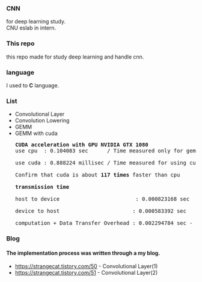 ### CNN
for deep learning study. <br>
CNU eslab in intern.

### This repo
this repo made for study deep learning and handle cnn.

### language
I used to <strong>C</strong> language.

### List
- Convolutional Layer
- Convolution Lowering
- GEMM
- GEMM with cuda
  <pre>
  <strong>CUDA acceleration with GPU NVIDIA GTX 1080 </strong> 
  use cpu  : 0.104083 sec      / Time measured only for gemm function <br> 
  use cuda : 0.888224 millisec / Time measured for using cuda <br>
  Confirm that cuda is about <strong>117 times</strong> faster than cpu <br>
  <strong>transmission time</strong> <br>
  host to device&nbsp;                       : 0.000823168 sec<br> 
  device to host                       : 0.000583392 sec <br>
  computation + Data Transfer Overhead : 0.002294784 sec - about <strong>45 times</strong> faster than cpu
  </pre>

### Blog
#### The implementation process was written through a my blog.
- https://strangecat.tistory.com/50 - Convolutional Layer(1)
- https://strangecat.tistory.com/51 - Convolutional Layer(2)
